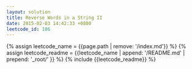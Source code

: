 ```yaml
---
layout: solution
title: Reverse Words in a String II
date: 2015-02-03 14:42:33 +0800
leetcode_id: 186
---
```

{% assign leetcode_name = {{page.path | remove: '/index.md'}}  %}
{% assign leetcode_readme = {{leetcode_name | append: '/README.md' | prepend: '_root/' }}  %}
{% include {{leetcode_readme}} %}
